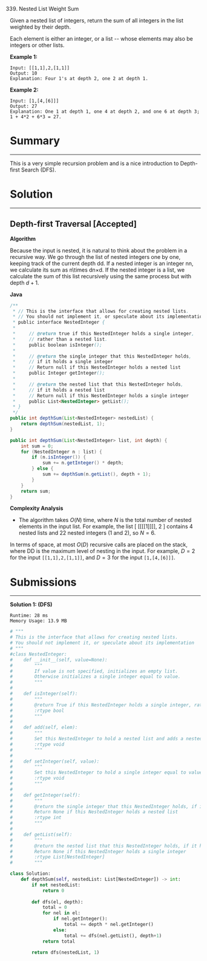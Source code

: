 339. Nested List Weight Sum

Given a nested list of integers, return the sum of all integers in the list weighted by their depth.

Each element is either an integer, or a list -- whose elements may also be integers or other lists.

**Example 1:**
```
Input: [[1,1],2,[1,1]]
Output: 10 
Explanation: Four 1's at depth 2, one 2 at depth 1.
```

**Example 2:**
```
Input: [1,[4,[6]]]
Output: 27 
Explanation: One 1 at depth 1, one 4 at depth 2, and one 6 at depth 3; 1 + 4*2 + 6*3 = 27.
```

# Summary
---
This is a very simple recursion problem and is a nice introduction to Depth-first Search (DFS).

# Solution
---
## Depth-first Traversal [Accepted]
**Algorithm**

Because the input is nested, it is natural to think about the problem in a recursive way. We go through the list of nested integers one by one, keeping track of the current depth dd. If a nested integer is an integer nn, we calculate its sum as n\times dn×d. If the nested integer is a list, we calculate the sum of this list recursively using the same process but with depth $d+1$.

**Java**
```java
/**
 * // This is the interface that allows for creating nested lists.
 * // You should not implement it, or speculate about its implementation
 * public interface NestedInteger {
 *
 *     // @return true if this NestedInteger holds a single integer,
 *     // rather than a nested list.
 *     public boolean isInteger();
 *
 *     // @return the single integer that this NestedInteger holds,
 *     // if it holds a single integer
 *     // Return null if this NestedInteger holds a nested list
 *     public Integer getInteger();
 *
 *     // @return the nested list that this NestedInteger holds,
 *     // if it holds a nested list
 *     // Return null if this NestedInteger holds a single integer
 *     public List<NestedInteger> getList();
 * }
 */
public int depthSum(List<NestedInteger> nestedList) {
    return depthSum(nestedList, 1);
}

public int depthSum(List<NestedInteger> list, int depth) {
    int sum = 0;
    for (NestedInteger n : list) {
        if (n.isInteger()) {
            sum += n.getInteger() * depth;
        } else {
            sum += depthSum(n.getList(), depth + 1);
        }
    }
    return sum;
}
```

**Complexity Analysis**

* The algorithm takes $O(N)$ time, where $N$ is the total number of nested elements in the input list. For example, the list [ [[[[1]]]], 2 ] contains $4$ nested lists and 22 nested integers ($1$ and $2$), so $N=6$.

In terms of space, at most $O(D)$ recursive calls are placed on the stack, where DD is the maximum level of nesting in the input. For example, $D=2$ for the input `[[1,1],2,[1,1]]`, and $D=3$ for the input `[1,[4,[6]]]`.

# Submissions
---
**Solution 1: (DFS)**
```
Runtime: 28 ms
Memory Usage: 13.9 MB
```
```python
# """
# This is the interface that allows for creating nested lists.
# You should not implement it, or speculate about its implementation
# """
#class NestedInteger:
#    def __init__(self, value=None):
#        """
#        If value is not specified, initializes an empty list.
#        Otherwise initializes a single integer equal to value.
#        """
#
#    def isInteger(self):
#        """
#        @return True if this NestedInteger holds a single integer, rather than a nested list.
#        :rtype bool
#        """
#
#    def add(self, elem):
#        """
#        Set this NestedInteger to hold a nested list and adds a nested integer elem to it.
#        :rtype void
#        """
#
#    def setInteger(self, value):
#        """
#        Set this NestedInteger to hold a single integer equal to value.
#        :rtype void
#        """
#
#    def getInteger(self):
#        """
#        @return the single integer that this NestedInteger holds, if it holds a single integer
#        Return None if this NestedInteger holds a nested list
#        :rtype int
#        """
#
#    def getList(self):
#        """
#        @return the nested list that this NestedInteger holds, if it holds a nested list
#        Return None if this NestedInteger holds a single integer
#        :rtype List[NestedInteger]
#        """

class Solution:
    def depthSum(self, nestedList: List[NestedInteger]) -> int:
        if not nestedList:
            return 0
        
        def dfs(el, depth):
            total = 0
            for nel in el:
                if nel.getInteger():
                    total += depth * nel.getInteger()
                else:
                    total += dfs(nel.getList(), depth+1)
            return total
        
        return dfs(nestedList, 1)
```
